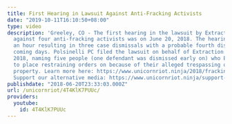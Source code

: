 ```yaml
---
title: First Hearing in Lawsuit Against Anti-Fracking Activists
date: "2019-10-11T16:10:50+08:00"
type: video
description: 'Greeley, CO - The first hearing in the lawsuit by Extraction Oil & Gas
  against four anti-fracking activists was on June 20, 2018. The hearing lasted about
  an hour resulting in three case dismissals with a probable fourth dismissal in the
  coming days. Polsinelli PC filed the lawsuit on behalf of Extraction on March 9,
  2018, naming five people (one defendant was dismissed early on) who Extraction wanted
  to place restraining orders on because of their alleged trespassing onto Extraction''s
  property. Learn more here: https://www.unicornriot.ninja/2018/fracking-project-construction-intensifies-next-to-school/
  Support our alternative media: https://www.unicornriot.ninja/support-our-work/'
publishdate: "2018-06-20T23:33:03.000Z"
url: /unicornriot/4T4KlK7PUUc/
providers:
  youtube:
    id: 4T4KlK7PUUc
---
```

